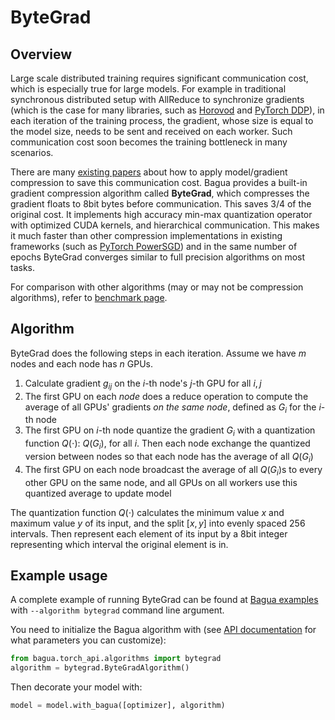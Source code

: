 # ByteGrad

## Overview

Large scale distributed training requires significant communication cost, which
is especially true for large models. For example in traditional synchronous
distributed setup with AllReduce to synchronize gradients (which is the case for
many libraries, such as [Horovod](https://github.com/horovod/horovod) and
[PyTorch DDP](https://pytorch.org/tutorials/intermediate/ddp_tutorial.html)), in
each iteration of the training process, the gradient, whose size is equal to the
model size, needs to be sent and received on each worker. Such communication
cost soon becomes the training bottleneck in many scenarios.

There are many [existing
papers](https://awesomeopensource.com/project/chester256/Model-Compression-Papers?categoryPage=21)
about how to apply model/gradient compression to save this communication cost.
Bagua provides a built-in gradient compression algorithm called **ByteGrad**,
which compresses the gradient floats to 8bit bytes before communication. This
saves 3/4 of the original cost. It implements high accuracy min-max quantization
operator with optimized CUDA kernels, and hierarchical communication. This makes
it much faster than other compression implementations in existing frameworks
(such as [PyTorch
PowerSGD](https://pytorch.org/docs/stable/ddp_comm_hooks.html#powersgd-communication-hook))
and in the same number of epochs ByteGrad converges similar to full precision algorithms on most tasks.

For comparison with other algorithms (may or may not be compression algorithms),
refer to [benchmark page](../benchmark/index.html).

## Algorithm

ByteGrad does the following steps in each iteration. Assume we have $m$ nodes
and each node has $n$ GPUs.

1. Calculate gradient $g_{ij}$ on the $i$-th node's $j$-th GPU for all $i,j$
2. The first GPU on each *node* does a reduce operation to compute the average
   of all GPUs' gradients *on the same node*, defined as $G_i$ for the $i$-th
   node
3. The first GPU on $i$-th node quantize the gradient $G_i$ with a quantization
   function $Q(\cdot)$: $Q(G_i)$, for all $i$. Then each node exchange the
   quantized version between nodes so that each node has the average of all
   $Q(G_i)$
4. The first GPU on each node broadcast the average of all $Q(G_i)$s to every
   other GPU on the same node, and all GPUs on all workers use this quantized
   average to update model
   
The quantization function $Q(\cdot)$ calculates the minimum value $x$ and
maximum value $y$ of its input, and the split $[x, y]$ into evenly spaced 256
intervals. Then represent each element of its input by a 8bit integer
representing which interval the original element is in.

## Example usage

A complete example of running ByteGrad can be found at [Bagua examples](https://github.com/BaguaSys/examples/blob/main/benchmark/synthetic_benchmark.py)
with `--algorithm bytegrad` command line argument.

You need to initialize the Bagua algorithm with (see [API documentation](https://bagua.readthedocs.io/en/latest/autoapi/bagua/torch_api/algorithms/bytegrad/index.html) for what parameters you can customize):

```python
from bagua.torch_api.algorithms import bytegrad
algorithm = bytegrad.ByteGradAlgorithm()
```

Then decorate your model with:

```python
model = model.with_bagua([optimizer], algorithm)
```
